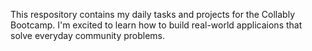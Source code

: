 This respository contains my daily tasks and projects for the Collably Bootcamp.
I'm excited to learn how to build real-world applicaions that solve everyday community problems.